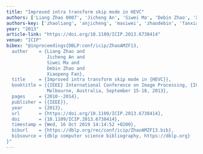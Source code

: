 ```yaml
---
title: "Improved intra transform skip mode in HEVC"
authors: ['Liang Zhao 0007', 'Jicheng An', 'Siwei Ma', 'Debin Zhao', 'Xiaopeng Fan']
authors-key: ['zhaoliang', 'anjicheng', 'masiwei', 'zhaodebin', 'fanxiaopeng']
year: "2013"
article-link: "https://doi.org/10.1109/ICIP.2013.6738414"
venue: "ICIP"
bibex: "@inproceedings{DBLP:conf/icip/ZhaoAMZF13,
  author    = {Liang Zhao and
               Jicheng An and
               Siwei Ma and
               Debin Zhao and
               Xiaopeng Fan},
  title     = {Improved intra transform skip mode in {HEVC}},
  booktitle = {{IEEE} International Conference on Image Processing, {ICIP} 2013,
               Melbourne, Australia, September 15-18, 2013},
  pages     = {2010--2014},
  publisher = {{IEEE}},
  year      = {2013},
  url       = {https://doi.org/10.1109/ICIP.2013.6738414},
  doi       = {10.1109/ICIP.2013.6738414},
  timestamp = {Wed, 16 Oct 2019 14:14:52 +0200},
  biburl    = {https://dblp.org/rec/conf/icip/ZhaoAMZF13.bib},
  bibsource = {dblp computer science bibliography, https://dblp.org}
}"
---
```

